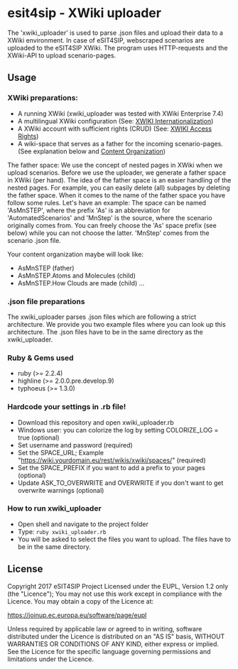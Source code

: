 # esit4sip - XWiki uploader
The 'xwiki_uploader' is used to parse .json files and upload their data to a XWiki environment. In case of eSIT4SIP, webscraped scenarios are uploaded to the eSIT4SIP XWiki. The program uses HTTP-requests and the XWiki-API to upload scenario-pages.

## Usage

### XWiki preparations:

* A running XWiki (xwiki_uploader was tested with XWiki Enterprise 7.4)
* A multilingual XWiki configuration (See: [XWIKI Internationalization](https://www.xwiki.org/xwiki/bin/view/Documentation/UserGuide/Features/I18N))
* A XWiki account with sufficient rights (CRUD) (See: [XWIKI Access Rights](https://www.xwiki.org/xwiki/bin/view/Documentation/AdminGuide/Access%20Rights/))
* A wiki-space that serves as a father for the incoming scenario-pages. (See explanation below and [Content Organization](https://www.xwiki.org/xwiki/bin/view/Documentation/UserGuide/Features/ContentOrganization/))

The father space:
We use the concept of nested pages in XWiki when we upload scenarios. Before we use the uploader, we generate a father space in XWiki (per hand). The idea of the father space is an easier handling of the nested pages. For example, you can easily delete (all) subpages by deleting the father space. 
When it comes to the name of the father space you have follow some rules. Let's have an example: The space can be named 'AsMnSTEP', where the prefix 'As' is an abbreviation for 'AutomatedScenarios' and 'MnStep' is the source, where the scenario originally comes from. You can freely choose the 'As' space prefix (see below) while you can not choose the latter. 'MnStep' comes from the scenario .json file. 

Your content organization maybe will look like: 
* AsMnSTEP (father)
* AsMnSTEP.Atoms and Molecules (child)
* AsMnSTEP.How Clouds are made (child)
...

### .json file preparations
The xwiki_uploader parses .json files which are following a strict architecture. We provide you two example files where you can look up this architecture.
The .json files have to be in the same directory as the xwiki_uploader.


### Ruby & Gems used

* ruby (>= 2.2.4)
* highline (>= 2.0.0.pre.develop.9)
* typhoeus (>= 1.3.0)

### Hardcode your settings in .rb file!

* Download this repository and open xwiki_uploader.rb
* Windows user: you can colorize the log by setting COLORIZE_LOG = true (optional)
* Set username and password (required)
* Set the SPACE_URL; Example "https://wiki.yourdomain.eu/rest/wikis/xwiki/spaces/" (required)
* Set the SPACE_PREFIX if you want to add a prefix to your pages (optional)
* Update ASK_TO_OVERWRITE and OVERWRITE if you don't want to get overwrite warnings (optional)

### How to run xwiki_uploader

* Open shell and navigate to the project folder
* Type: ```ruby xwiki_uploader.rb```
* You will be asked to select the files you want to upload. The files have to be in the same directory.

## License
Copyright 2017 eSIT4SIP Project
Licensed under the EUPL, Version 1.2 only (the "Licence");
You may not use this work except in compliance with the Licence.
You may obtain a copy of the Licence at:

https://joinup.ec.europa.eu/software/page/eupl

Unless required by applicable law or agreed to in writing, software distributed under the Licence is distributed on an "AS IS" basis, WITHOUT WARRANTIES OR CONDITIONS OF ANY KIND, either express or implied. See the Licence for the specific language governing permissions and limitations under the Licence.